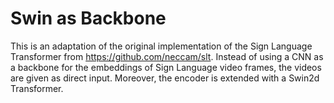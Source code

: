 # Swin as Backbone
This is an adaptation of the original implementation of the Sign Language Transformer from https://github.com/neccam/slt.
Instead of using a CNN as a backbone for the embeddings of Sign Language video frames, the videos are given as direct input. Moreover, the encoder is extended with a Swin2d Transformer.